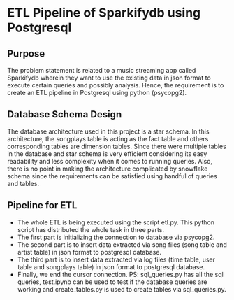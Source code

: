 # ETL Pipeline of Sparkifydb using Postgresql

## Purpose
The problem statement is related to a music streaming app called Sparkifydb wherein they want to use the existing data in json format to execute certain queries and possibly analysis. Hence, the requirement is to create an ETL pipeline in Postgresql using python (psycopg2).

## Database Schema Design
The database architecture used in this project is a star schema. In this architecture, the songplays table is acting as the fact table and others corresponding tables are dimension tables. Since there were multiple tables in the database and star schema is very efficient considering its easy readability and less complexity when it comes to running queries. Also, there is no point in making the architecture complicated by snowflake schema since the requirements can be satisfied using handful of queries and tables.

## Pipeline for ETL
+ The whole ETL is being executed using the script etl.py. This python script has distributed the whole task in three parts.
+ The first part is initializing the connection to database via psycopg2.
+ The second part is to insert data extracted via song files (song table and artist table) in json format to postgresql database.
+ The third part is to insert data extracted via log files (time table, user table and songplays table) in json format to postgresql database.
+ Finally, we end the cursor connection.
PS: sql_queries.py has all the sql queries, test.ipynb can be used to test if the database queries are working and create_tables.py is used to create tables via sql_queries.py.